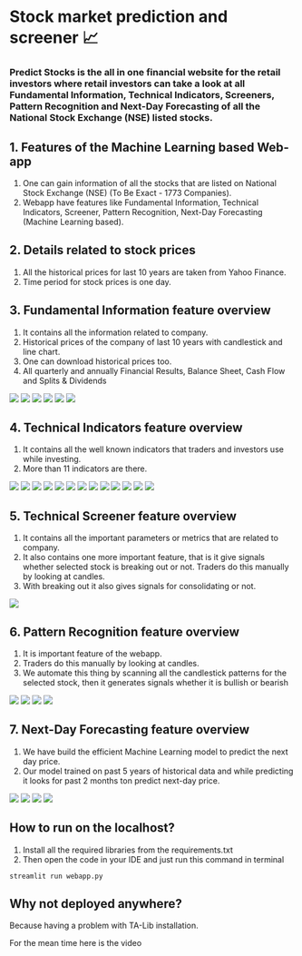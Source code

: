 # Stock market prediction and screener 📈

### Predict Stocks is the all in one financial website for the retail investors where retail investors can take a look at all Fundamental Information, Technical Indicators, Screeners, Pattern Recognition and Next-Day Forecasting of all the National Stock Exchange (NSE) listed stocks. 


## 1. Features of the Machine Learning based Web-app 
1. One can gain information of all the stocks that are listed on National Stock Exchange (NSE) (To Be Exact - 1773 Companies).
2. Webapp have features like Fundamental Information, Technical Indicators, Screener, Pattern Recognition, Next-Day Forecasting (Machine Learning based).

## 2. Details related to stock prices 
1. All the historical prices for last 10 years are taken from Yahoo Finance.
2. Time period for stock prices is one day.



## 3. Fundamental Information feature overview 
1. It contains all the information related to company.
2. Historical prices of the company of last 10 years with candlestick and line chart.
3. One can download historical prices too.
4. All quarterly and annually Financial Results, Balance Sheet, Cash Flow and Splits & Dividends

![](https://github.com/sumittttttt/Stock-market-prediction-and-screener/blob/main/media/Screenshot%20(190).png)
![](https://github.com/sumittttttt/Stock-market-prediction-and-screener/blob/main/media/Screenshot%20(193).png)
![](https://github.com/sumittttttt/Stock-market-prediction-and-screener/blob/main/media/Screenshot%20(194).png)
![](https://github.com/sumittttttt/Stock-market-prediction-and-screener/blob/main/media/Screenshot%20(195).png)
![](https://github.com/sumittttttt/Stock-market-prediction-and-screener/blob/main/media/Screenshot%20(196).png)
![](https://github.com/sumittttttt/Stock-market-prediction-and-screener/blob/main/media/Screenshot%20(197).png)



## 4. Technical Indicators feature overview 
1. It contains all the well known indicators that traders and investors use while investing.
2. More than 11 indicators are there.


![](https://github.com/sumittttttt/Stock-market-prediction-and-screener/blob/main/media/Screenshot%20(198).png)
![](https://github.com/sumittttttt/Stock-market-prediction-and-screener/blob/main/media/Screenshot%20(199).png)
![](https://github.com/sumittttttt/Stock-market-prediction-and-screener/blob/main/media/Screenshot%20(200).png)
![](https://github.com/sumittttttt/Stock-market-prediction-and-screener/blob/main/media/Screenshot%20(201).png)
![](https://github.com/sumittttttt/Stock-market-prediction-and-screener/blob/main/media/Screenshot%20(202).png)
![](https://github.com/sumittttttt/Stock-market-prediction-and-screener/blob/main/media/Screenshot%20(203).png)
![](https://github.com/sumittttttt/Stock-market-prediction-and-screener/blob/main/media/Screenshot%20(204).png)
![](https://github.com/sumittttttt/Stock-market-prediction-and-screener/blob/main/media/Screenshot%20(205).png)
![](https://github.com/sumittttttt/Stock-market-prediction-and-screener/blob/main/media/Screenshot%20(206).png)
![](https://github.com/sumittttttt/Stock-market-prediction-and-screener/blob/main/media/Screenshot%20(207).png)
![](https://github.com/sumittttttt/Stock-market-prediction-and-screener/blob/main/media/Screenshot%20(208).png)
![](https://github.com/sumittttttt/Stock-market-prediction-and-screener/blob/main/media/Screenshot%20(209).png)
![](https://github.com/sumittttttt/Stock-market-prediction-and-screener/blob/main/media/Screenshot%20(210).png)

## 5. Technical Screener feature overview
1. It contains all the important parameters or metrics that are related to company.
2. It also contains one more important feature, that is it give signals whether selected stock is breaking out or not. Traders do this manually by looking at candles.
3. With breaking out it also gives signals for consolidating or not.

![](https://github.com/sumittttttt/Stock-market-prediction-and-screener/blob/main/media/Screenshot%20(211).png)

## 6. Pattern Recognition feature overview
1. It is important feature of the webapp.
2. Traders do this manually by looking at candles.
3. We automate this thing by scanning all the candlestick patterns for the selected stock, then it generates signals whether it is bullish or bearish

![](https://github.com/sumittttttt/Stock-market-prediction-and-screener/blob/main/media/Screenshot%20(212).png)
![](https://github.com/sumittttttt/Stock-market-prediction-and-screener/blob/main/media/Screenshot%20(213).png)
![](https://github.com/sumittttttt/Stock-market-prediction-and-screener/blob/main/media/Screenshot%20(214).png)
![](https://github.com/sumittttttt/Stock-market-prediction-and-screener/blob/main/media/Screenshot%20(215).png)


## 7. Next-Day Forecasting feature overview
1. We have build the efficient Machine Learning model to predict the next day price.
2. Our model trained on past 5 years of historical data and while predicting it looks for past 2 months ton predict next-day price.

![](https://github.com/sumittttttt/Stock-market-prediction-and-screener/blob/main/media/Screenshot%20(216).png)
![](https://github.com/sumittttttt/Stock-market-prediction-and-screener/blob/main/media/Screenshot%20(217).png)
![](https://github.com/sumittttttt/Stock-market-prediction-and-screener/blob/main/media/Screenshot%20(218).png)
![](https://github.com/sumittttttt/Stock-market-prediction-and-screener/blob/main/media/Screenshot%20(219).png)

## How to run on the localhost?
1. Install all the required libraries from the requirements.txt
2. Then open the code in your IDE and just run this command in terminal
```
streamlit run webapp.py
```

## Why not deployed anywhere?
Because having a problem with TA-Lib installation.

For the mean time here is the video

